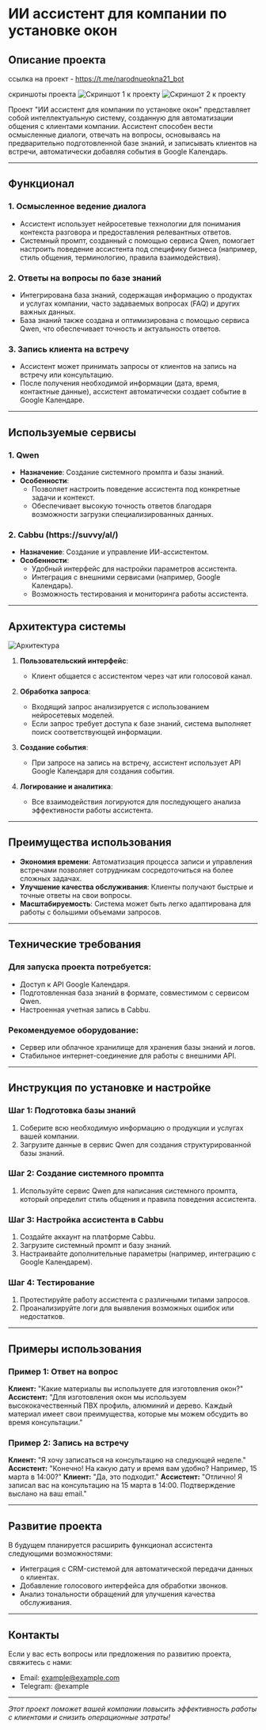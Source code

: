 # ИИ ассистент для компании по установке окон

## Описание проекта
ссылка на проект -  https://t.me/narodnueokna21_bot

скриншоты проекта
![Скриншот 1 к проекту](https://github.com/AlexanderBudan/ai_assistent/blob/main/1.png?raw=true)
![Скриншот 2 к проекту](https://github.com/AlexanderBudan/ai_assistent/blob/main/2.png?raw=true)

Проект "ИИ ассистент для компании по установке окон" представляет собой интеллектуальную систему, созданную для автоматизации общения с клиентами компании. Ассистент способен вести осмысленные диалоги, отвечать на вопросы, основываясь на предварительно подготовленной базе знаний, и записывать клиентов на встречи, автоматически добавляя события в Google Календарь.

---

## Функционал

### 1. **Осмысленное ведение диалога**
   - Ассистент использует нейросетевые технологии для понимания контекста разговора и предоставления релевантных ответов.
   - Системный промпт, созданный с помощью сервиса Qwen, помогает настроить поведение ассистента под специфику бизнеса (например, стиль общения, терминологию, правила взаимодействия).

### 2. **Ответы на вопросы по базе знаний**
   - Интегрирована база знаний, содержащая информацию о продуктах и услугах компании, часто задаваемых вопросах (FAQ) и других важных данных.
   - База знаний также создана и оптимизирована с помощью сервиса Qwen, что обеспечивает точность и актуальность ответов.

### 3. **Запись клиента на встречу**
   - Ассистент может принимать запросы от клиентов на запись на встречу или консультацию.
   - После получения необходимой информации (дата, время, контактные данные), ассистент автоматически создает событие в Google Календаре.

---

## Используемые сервисы

### 1. **Qwen**
   - **Назначение**: Создание системного промпта и базы знаний.
   - **Особенности**:
     - Позволяет настроить поведение ассистента под конкретные задачи и контекст.
     - Обеспечивает высокую точность ответов благодаря возможности загрузки специализированных данных.

### 2. **Cabbu (https://suvvy/al/)**
   - **Назначение**: Создание и управление ИИ-ассистентом.
   - **Особенности**:
     - Удобный интерфейс для настройки параметров ассистента.
     - Интеграция с внешними сервисами (например, Google Календарь).
     - Возможность тестирования и мониторинга работы ассистента.

---

## Архитектура системы

![Архитектура](https://via.placeholder.com/600x400?text=Diagram+here)

1. **Пользовательский интерфейс**:
   - Клиент общается с ассистентом через чат или голосовой канал.
   
2. **Обработка запроса**:
   - Входящий запрос анализируется с использованием нейросетевых моделей.
   - Если запрос требует доступа к базе знаний, система выполняет поиск соответствующей информации.

3. **Создание события**:
   - При запросе на запись на встречу, ассистент использует API Google Календаря для создания события.

4. **Логирование и аналитика**:
   - Все взаимодействия логируются для последующего анализа эффективности работы ассистента.

---

## Преимущества использования

- **Экономия времени**: Автоматизация процесса записи и управления встречами позволяет сотрудникам сосредоточиться на более сложных задачах.
- **Улучшение качества обслуживания**: Клиенты получают быстрые и точные ответы на свои вопросы.
- **Масштабируемость**: Система может быть легко адаптирована для работы с большими объемами запросов.

---

## Технические требования

### Для запуска проекта потребуется:
- Доступ к API Google Календаря.
- Подготовленная база знаний в формате, совместимом с сервисом Qwen.
- Настроенная учетная запись в Cabbu.

### Рекомендуемое оборудование:
- Сервер или облачное хранилище для хранения базы знаний и логов.
- Стабильное интернет-соединение для работы с внешними API.

---

## Инструкция по установке и настройке

### Шаг 1: Подготовка базы знаний
1. Соберите всю необходимую информацию о продукции и услугах вашей компании.
2. Загрузите данные в сервис Qwen для создания структурированной базы знаний.

### Шаг 2: Создание системного промпта
1. Используйте сервис Qwen для написания системного промпта, который определит стиль общения и правила поведения ассистента.

### Шаг 3: Настройка ассистента в Cabbu
1. Создайте аккаунт на платформе Cabbu.
2. Загрузите системный промпт и базу знаний.
3. Настраивайте дополнительные параметры (например, интеграцию с Google Календарем).

### Шаг 4: Тестирование
1. Протестируйте работу ассистента с различными типами запросов.
2. Проанализируйте логи для выявления возможных ошибок или недостатков.

---

## Примеры использования

### Пример 1: Ответ на вопрос
**Клиент:** "Какие материалы вы используете для изготовления окон?"
**Ассистент:** "Для изготовления окон мы используем высококачественный ПВХ профиль, алюминий и дерево. Каждый материал имеет свои преимущества, которые мы можем обсудить во время консультации."

### Пример 2: Запись на встречу
**Клиент:** "Я хочу записаться на консультацию на следующей неделе."
**Ассистент:** "Конечно! На какую дату и время вам удобно? Например, 15 марта в 14:00?"
**Клиент:** "Да, это подходит."
**Ассистент:** "Отлично! Я записал вас на консультацию на 15 марта в 14:00. Подтверждение выслано на ваш email."

---

## Развитие проекта

В будущем планируется расширить функционал ассистента следующими возможностями:
- Интеграция с CRM-системой для автоматической передачи данных о клиентах.
- Добавление голосового интерфейса для обработки звонков.
- Анализ тональности обращений для улучшения качества обслуживания.

---

## Контакты

Если у вас есть вопросы или предложения по развитию проекта, свяжитесь с нами:
- Email: example@example.com
- Telegram: @example

--- 

*Этот проект поможет вашей компании повысить эффективность работы с клиентами и снизить операционные затраты!*
